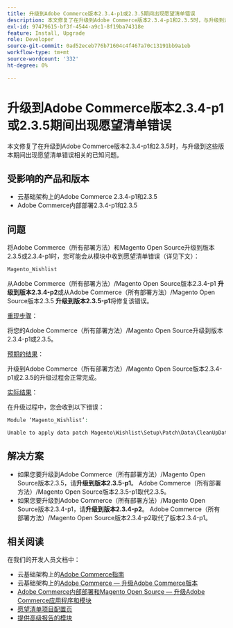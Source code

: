 ```yaml
---
title: 升级到Adobe Commerce版本2.3.4-p1或2.3.5期间出现愿望清单错误
description: 本文修复了在升级到Adobe Commerce版本2.3.4-p1和2.3.5时，与升级到这些版本期间出现愿望清单错误相关的已知问题。
exl-id: 97479615-bf3f-4544-a9c1-8f19ba74318e
feature: Install, Upgrade
role: Developer
source-git-commit: 0ad52eceb776b71604c4f467a70c13191bb9a1eb
workflow-type: tm+mt
source-wordcount: '332'
ht-degree: 0%

---
```


# 升级到Adobe Commerce版本2.3.4-p1或2.3.5期间出现愿望清单错误

本文修复了在升级到Adobe Commerce版本2.3.4-p1和2.3.5时，与升级到这些版本期间出现愿望清单错误相关的已知问题。

## 受影响的产品和版本

* 云基础架构上的Adobe Commerce 2.3.4-p1和2.3.5
* Adobe Commerce内部部署2.3.4-p1和2.3.5

## 问题

将Adobe Commerce（所有部署方法）和Magento Open Source升级到版本2.3.5或2.3.4-p1时，您可能会从模块中收到愿望清单错误（详见下文）：

```php
Magento_Wishlist
```

从Adobe Commerce（所有部署方法）/Magento Open Source版本2.3.4-p1 **升级到版本2.3.4-p2**&#x200B;或从Adobe Commerce（所有部署方法）/Magento Open Source版本2.3.5 **升级到版本2.3.5-p1**&#x200B;将修复该错误。

<u>重现步骤</u>：

将您的Adobe Commerce（所有部署方法）/Magento Open Source升级到版本2.3.4-p1或2.3.5。

<u>预期的结果</u>：

升级到Adobe Commerce（所有部署方法）/Magento Open Source版本2.3.4-p1或2.3.5的升级过程会正常完成。

<u>实际结果</u>：

在升级过程中，您会收到以下错误：

```php
Module ‘Magento_Wishlist’:

Unable to apply data patch Magento\Wishlist\Setup\Patch\Data\CleanUpData for module Magento_Wishlist. Original exception message: Unable to unserialize value. Error: Syntax error
```

## 解决方案

* 如果您要升级到Adobe Commerce（所有部署方法）/Magento Open Source版本2.3.5，请&#x200B;**升级到版本2.3.5-p1**。 Adobe Commerce（所有部署方法）/Magento Open Source版本2.3.5-p1取代2.3.5。
* 如果您要升级到Adobe Commerce（所有部署方法）/Magento Open Source版本2.3.4-p1，请&#x200B;**升级到版本2.3.4-p2**。 Adobe Commerce（所有部署方法）/Magento Open Source版本2.3.4-p2取代了版本2.3.4-p1。

## 相关阅读

在我们的开发人员文档中：

* 云基础架构上的[Adobe Commerce指南](https://devdocs.magento.com/cloud/bk-cloud.html)
* 云基础架构上的[Adobe Commerce — 升级Adobe Commerce版本](https://devdocs.magento.com/cloud/project/project-upgrade.html)
* [Adobe Commerce内部部署和Magento Open Source — 升级Adobe Commerce应用程序和模块](https://devdocs.magento.com/guides/v2.3/comp-mgr/bk-compman-upgrade-guide.html)
* [愿望清单项目配置页](https://devdocs.magento.com/guides/v2.3/frontend-dev-guide/layouts/product-layouts.html#wishlist-item-configure-page)
* [提供高级报告的模块](https://devdocs.magento.com/guides/v2.3/advanced-reporting/modules.html)

